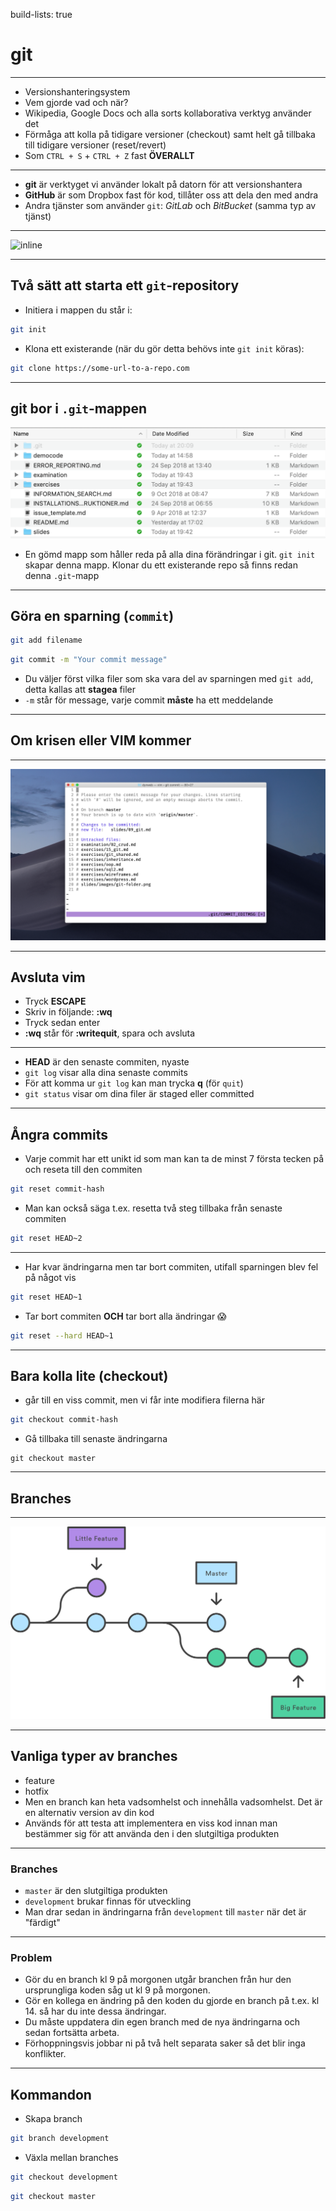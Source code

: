 build-lists: true

# __git__

---

* Versionshanteringsystem
* Vem gjorde vad och när?
* Wikipedia, Google Docs och alla sorts kollaborativa verktyg använder det
* Förmåga att kolla på tidigare versioner (checkout) samt helt gå tillbaka till tidigare versioner (reset/revert)
* Som `CTRL + S` + `CTRL + Z` fast __ÖVERALLT__

---

* **git** är verktyget vi använder lokalt på datorn för att versionshantera
* **GitHub** är som Dropbox fast för kod, tillåter oss att dela den med andra
* Andra tjänster som använder `git`: _GitLab_ och _BitBucket_ (samma typ av tjänst)

---

![inline](https://git-scm.com/book/en/v2/images/areas.png)

---

## Två sätt att starta ett `git`-repository

* Initiera i mappen du står i:

```bash
git init
```

* Klona ett existerande (när du gör detta behövs inte `git init` köras):

```bash
git clone https://some-url-to-a-repo.com
```
---

## git bor i `.git`-mappen

![inline](images/git-folder.png)

* En gömd mapp som håller reda på alla dina förändringar i git. `git init` skapar denna mapp. Klonar du ett existerande repo så finns redan denna `.git`-mapp

---

## Göra en sparning (`commit`)

```bash
git add filename
```
```bash
git commit -m "Your commit message"
```

* Du väljer först vilka filer som ska vara del av sparningen med `git add`, detta kallas att **stagea** filer
* `-m` står för message, varje commit **måste** ha ett meddelande

---

## Om krisen eller **VIM** kommer

---

![](images/vim.png)

---

## Avsluta vim

* Tryck **ESCAPE**
* Skriv in följande: **:wq**
* Tryck sedan enter
* **:wq** står för **:writequit**, spara och avsluta

---

* **HEAD** är den senaste commiten, nyaste
* `git log` visar alla dina senaste commits
* För att komma ur `git log` kan man trycka **q** (för `quit`)
* `git status` visar om dina filer är staged eller committed

---

## Ångra commits

* Varje commit har ett unikt id som man kan ta de minst 7 första tecken på och reseta till den commiten

```bash
git reset commit-hash
```

* Man kan också säga t.ex. resetta två steg tillbaka från senaste commiten

```bash
git reset HEAD~2
```

---

* Har kvar ändringarna men tar bort commiten, utifall sparningen blev fel på något vis

```bash
git reset HEAD~1
```

* Tar bort commiten **OCH** tar bort alla ändringar 😱

```bash
git reset --hard HEAD~1
```

---

## Bara kolla lite (checkout)

* går till en viss commit, men vi får inte modifiera filerna här

```bash
git checkout commit-hash
```

* Gå tillbaka till senaste ändringarna

```
git checkout master
```

---

## **Branches**

---

![inline](images/branch.png)

---

## Vanliga typer av branches

* feature
* hotfix
* Men en branch kan heta vadsomhelst och innehålla vadsomhelst. Det är en alternativ version av din kod
* Används för att testa att implementera en viss kod innan man bestämmer sig för att använda den i den slutgiltiga produkten

---

### Branches

* `master` är den slutgiltiga produkten
* `development` brukar finnas för utveckling
* Man drar sedan in ändringarna från `development` till `master` när det är "färdigt"

---

### Problem

* Gör du en branch kl 9 på morgonen utgår branchen från hur den ursprungliga koden såg ut kl 9 på morgonen.
* Gör en kollega en ändring på den koden du gjorde en branch på t.ex. kl 14. så har du inte dessa ändringar.
* Du måste uppdatera din egen branch med de nya ändringarna och sedan fortsätta arbeta.
* Förhoppningsvis jobbar ni på två helt separata saker så det blir inga konflikter.

---

## Kommandon

* Skapa branch

```bash
git branch development
```

* Växla mellan branches

```bash
git checkout development
```

```bash
git checkout master
```